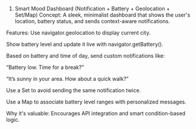 1. Smart Mood Dashboard (Notification + Battery + Geolocation + Set/Map)
Concept: A sleek, minimalist dashboard that shows the user's location, battery status, and sends context-aware notifications.

Features:
Use navigator.geolocation to display current city.

Show battery level and update it live with navigator.getBattery().

Based on battery and time of day, send custom notifications like:

“Battery low. Time for a break?”

“It’s sunny in your area. How about a quick walk?”

Use a Set to avoid sending the same notification twice.

Use a Map to associate battery level ranges with personalized messages.

Why it's valuable:
Encourages API integration and smart condition-based logic.